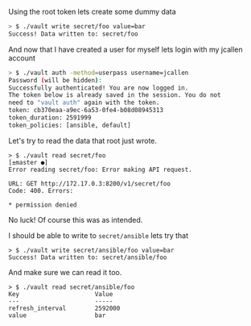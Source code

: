 
Using the root token lets create some dummy data
```bash
> $ ./vault write secret/foo value=bar
Success! Data written to: secret/foo
```
And now that I have created a user for myself lets login with my jcallen account
```bash
> $ ./vault auth -method=userpass username=jcallen
Password (will be hidden):
Successfully authenticated! You are now logged in.
The token below is already saved in the session. You do not
need to "vault auth" again with the token.
token: cb370eaa-a9ec-6a53-0fe4-b08d08945313
token_duration: 2591999
token_policies: [ansible, default]
```

Let's try to read the data that root just wrote.
```
> $ ./vault read secret/foo                                                                                                                                                                             [±master ●]
Error reading secret/foo: Error making API request.

URL: GET http://172.17.0.3:8200/v1/secret/foo
Code: 400. Errors:

* permission denied
```
No luck! Of course this was as intended.

I should be able to write to `secret/ansible` lets try that
```
> $ ./vault write secret/ansible/foo value=bar
Success! Data written to: secret/ansible/foo
```
And make sure we can read it too.
```
> $ ./vault read secret/ansible/foo
Key                     Value
---                     -----
refresh_interval        2592000
value                   bar
```
